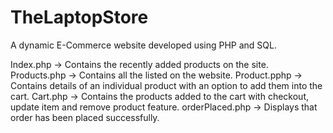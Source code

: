 # TheLaptopStore
A dynamic E-Commerce website developed using PHP and SQL.

Index.php -> Contains the recently added products on the site.
Products.php -> Contains all the listed on the website.
Product.pphp -> Contains details of an individual product with an option to add them into the cart.
Cart.php -> Contains the products added to the cart with checkout, update item and remove product feature.
orderPlaced.php -> Displays that order has been placed successfully. 
